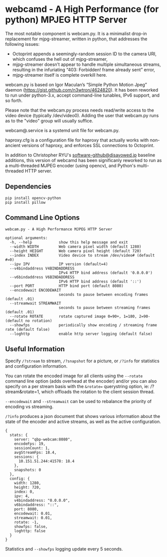 # webcamd - A High Performance (for python) MPJEG HTTP Server

The most notable component is webcam.py.  It is a minimalist drop-in replacement
for mjpg-streamer, written in python, that addresses the following issues:

* Octoprint appends a seemingly-random session ID to the camera URI, which confuses the hell out of mjpg-streamer,
* mjpg-streamer doesn’t appear to handle multiple simultaneous streams, resulting in the infuriating “403: Forbidden! frame already sent” error,
* mjpg-streamer itself is complete overkill here.

webcam.py is based on Igor Maculan’s “Simple Python Motion Jpeg” daemon (https://gist.github.com/n3wtron/4624820).  It has been reworked to run under python-3.x, accept command-line tunables, IPv6 support, and so forth.

Please note that the webcam.py process needs read/write access to the video device (typically /dev/video0).  Adding the user that webcam.py runs as to the "video" group will usually suffice.

webcam@.service is a systemd unit file for webcam.py.

haproxy.cfg is a configuration file for haproxy that actually works with non-ancient versions of haproxy, and enforces SSL connections to Octoprint.

In addition to Christopher RYU's <software-github@disavowed.jp> baseline additions, this version of webcamd has been significanly reworked to run as a multi-threaded MJPEG encoder (using opencv), and Python's multi-threaded HTTP server.

## Dependencies
```
pip install opencv-python
pip install pillow
```
## Command Line Options
```
webcam.py - A High Performance MJPEG HTTP Server

optional arguments:
  -h, --help            show this help message and exit
  --width WIDTH         Web camera pixel width (default 1280)
  --height HEIGHT       Web camera pixel height (default 720)
  --index INDEX         Video device to stream /dev/video# (default #=0)
  --ipv IPV             IP version (default=4)
  --v4bindaddress V4BINDADDRESS
                        IPv4 HTTP bind address (default '0.0.0.0')
  --v6bindaddress V6BINDADDRESS
                        IPv6 HTTP bind address (default '::')
  --port PORT           HTTP bind port (default 8080)
  --encodewait ENCODEWAIT
                        seconds to pause between encoding frames (default .01)
  --streamwait STREAMWAIT
                        seconds to pause between streaming frames (default .01)
  --rotate ROTATE       rotate captured image 0=90+, 1=180, 2=90- (default no rotation)
  --showfps             periodically show encoding / streaming frame rate (default false)
  --loghttp             enable http server logging (default false)
```
## Useful Information
Specify `/?stream` to stream, `/?snapshot` for a picture, or `/?info` for statistics and configuration information.

You can rotate the encoded image for all clients using the `--rotate` command line option (adds overhead at the encoder) and/or you can also specify on a per stream basis with the `&rotate=` querystring option, ie:  /?stream&rotate=1, which offloads the rotation to the client session thread.

`--encodewait` and `--streamwait` can be used to rebalance the priority of encoding vs streaming.  

`/?info` produces a json document that shows various information about the state of the encoder and active streams, as well as the active configuration.
```
{
  stats: {
    server: "qbp-webcam:8080",
    encodeFps: 19,
    sessionCount: 1,
    avgStreamFps: 18.4,
    sessions: {
      10.151.51.244:41578: 18.4
    },
    snapshots: 0
  },
  config: {
    width: 1280,
    height: 720,
    index: 0,
    ipv: 4,
    v4bindaddress: "0.0.0.0",
    v6bindaddress: "::",
    port: 8080,
    encodewait: 0.01,
    streamwait: 0.01,
    rotate: -1,
    showfps: false,
    loghttp: false
  }
}
```
Statistics and `--showfps` logging update every 5 seconds.
